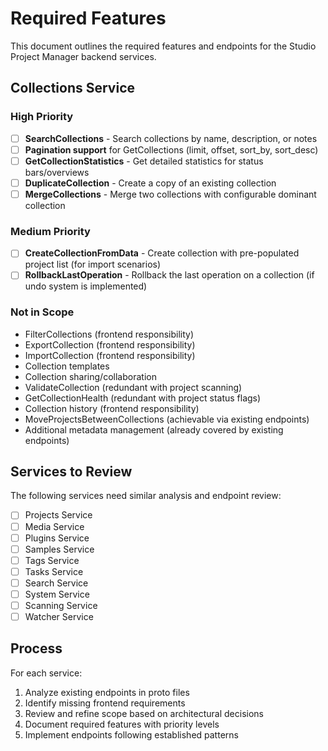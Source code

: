 # Required Features

This document outlines the required features and endpoints for the Studio Project Manager backend services.

## Collections Service

### High Priority
- [ ] **SearchCollections** - Search collections by name, description, or notes
- [ ] **Pagination support** for GetCollections (limit, offset, sort_by, sort_desc)
- [ ] **GetCollectionStatistics** - Get detailed statistics for status bars/overviews
- [ ] **DuplicateCollection** - Create a copy of an existing collection
- [ ] **MergeCollections** - Merge two collections with configurable dominant collection

### Medium Priority
- [ ] **CreateCollectionFromData** - Create collection with pre-populated project list (for import scenarios)
- [ ] **RollbackLastOperation** - Rollback the last operation on a collection (if undo system is implemented)

### Not in Scope
- FilterCollections (frontend responsibility)
- ExportCollection (frontend responsibility)
- ImportCollection (frontend responsibility)
- Collection templates
- Collection sharing/collaboration
- ValidateCollection (redundant with project scanning)
- GetCollectionHealth (redundant with project status flags)
- Collection history (frontend responsibility)
- MoveProjectsBetweenCollections (achievable via existing endpoints)
- Additional metadata management (already covered by existing endpoints)

## Services to Review

The following services need similar analysis and endpoint review:

- [ ] Projects Service
- [ ] Media Service
- [ ] Plugins Service
- [ ] Samples Service
- [ ] Tags Service
- [ ] Tasks Service
- [ ] Search Service
- [ ] System Service
- [ ] Scanning Service
- [ ] Watcher Service

## Process

For each service:
1. Analyze existing endpoints in proto files
2. Identify missing frontend requirements
3. Review and refine scope based on architectural decisions
4. Document required features with priority levels
5. Implement endpoints following established patterns
